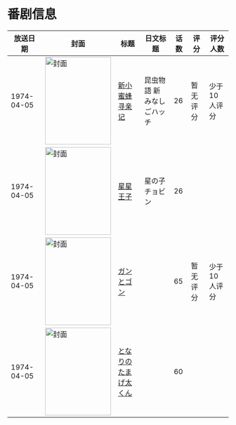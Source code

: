 # 番剧信息

|放送日期|封面|标题|日文标题|话数|评分|评分人数|
|---|---|---|---|---|---|---|
|1974-04-05|<img src="https://lain.bgm.tv/pic/cover/c/46/28/107440_49Euv.jpg" alt="封面" style="width:150px;height:200px;object-fit:cover;">|[新小蜜蜂寻亲记](https://bangumi.tv/subject/107440)|昆虫物語 新みなしごハッチ|26|暂无评分|少于10人评分|
|1974-04-05|<img src="https://lain.bgm.tv/pic/cover/c/2a/83/213784_37YB6.jpg" alt="封面" style="width:150px;height:200px;object-fit:cover;">|[星星王子](https://bangumi.tv/subject/213784)|星の子チョビン|26|||
|1974-04-05|<img src="https://lain.bgm.tv/pic/cover/c/41/81/214483_0uD2M.jpg" alt="封面" style="width:150px;height:200px;object-fit:cover;">|[ガンとゴン](https://bangumi.tv/subject/214483)||65|暂无评分|少于10人评分|
|1974-04-05|<img src="https://lain.bgm.tv/pic/cover/c/f9/81/220027_xZVHb.jpg" alt="封面" style="width:150px;height:200px;object-fit:cover;">|[となりのたまげ太くん](https://bangumi.tv/subject/220027)||60|||
